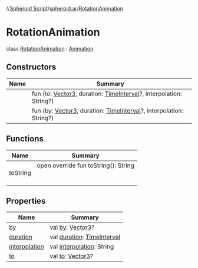 //[Spheroid Script](../../index.md)/[spheroid.ar](../index.md)/[RotationAnimation](index.md)



# RotationAnimation  
 class [RotationAnimation](index.md) : [Animation](../-animation/index.md)   


## Constructors  
  
|  Name|  Summary| 
|---|---|
| [<init>](-init-.md)|  fun [<init>](-init-.md)(to: [Vector3](../../spheroid/-vector3/index.md), duration: [TimeInterval](../../spheroid/-time-interval/index.md)?, interpolation: String?)   <br>
| [<init>](-init-.md)|  fun [<init>](-init-.md)(by: [Vector3](../../spheroid/-vector3/index.md), duration: [TimeInterval](../../spheroid/-time-interval/index.md)?, interpolation: String?)   <br>


## Functions  
  
|  Name|  Summary| 
|---|---|
| toString| open override fun toString(): String  <br><br><br>


## Properties  
  
|  Name|  Summary| 
|---|---|
| [by](index.md#spheroid.ar/RotationAnimation/by/#/PointingToDeclaration/)|  val [by](index.md#spheroid.ar/RotationAnimation/by/#/PointingToDeclaration/): [Vector3](../../spheroid/-vector3/index.md)?   <br>
| [duration](index.md#spheroid.ar/RotationAnimation/duration/#/PointingToDeclaration/)|  val [duration](index.md#spheroid.ar/RotationAnimation/duration/#/PointingToDeclaration/): [TimeInterval](../../spheroid/-time-interval/index.md)   <br>
| [interpolation](index.md#spheroid.ar/RotationAnimation/interpolation/#/PointingToDeclaration/)|  val [interpolation](index.md#spheroid.ar/RotationAnimation/interpolation/#/PointingToDeclaration/): String   <br>
| [to](index.md#spheroid.ar/RotationAnimation/to/#/PointingToDeclaration/)|  val [to](index.md#spheroid.ar/RotationAnimation/to/#/PointingToDeclaration/): [Vector3](../../spheroid/-vector3/index.md)?   <br>

